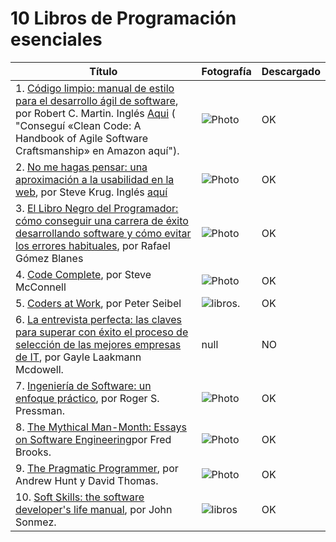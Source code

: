 # 10 Libros de Programación esenciales 

| Título | Fotografía | Descargado | 
|---|---|---|
| 1.  [Código limpio: manual de estilo para el desarrollo ágil de software][1], por Robert C. Martin. Inglés  [Aqui][2] ( "Conseguí «Clean Code: A Handbook of Agile Software Craftsmanship» en Amazon aquí"). | ![Photo](https://ugc.kn3.net/i/origin/https://www.initios.com/blog/3-libros-regalar-developers-empresarios/libro-codigo-limpio.png "Foto")  | OK |
| 2.  [No me hagas pensar: una aproximación a la usabilidad en la web][2], por Steve Krug. Inglés  [aquí][4] | ![Photo](https://ugc.kn3.net/i/origin/https://pictures.abebooks.com/isbn/9788483222867-us.jpg "Libros de programacion")  | OK |
| 3. [El Libro Negro del Programador: cómo conseguir una carrera de éxito desarrollando software y cómo evitar los errores habituales][5], por Rafael Gómez Blanes | ![Photo][13] | OK |
| 4.  [Code Complete][6], por Steve McConnell | ![Photo](https://ugc.kn3.net/i/origin/https://images-na.ssl-images-amazon.com/images/I/515iO%2B-PRUL._SX408_BO1,204,203,200_.jpg "Photo") | OK |
| 5.  [Coders at Work][7], por Peter Seibel |  ![libros](https://ugc.kn3.net/i/origin/http://i.gr-assets.com/images/S/compressed.photo.goodreads.com/books/1349026758i/6713575._UY400_SS400_.jpg "libros"). | OK |
| 6.  [La entrevista perfecta: las claves para superar con éxito el proceso de selección de las mejores empresas de IT][8], por Gayle Laakmann Mcdowell. | null | NO |
| 7.  [Ingeniería de Software: un enfoque práctico][9], por Roger S. Pressman.| ![Photo](https://ugc.kn3.net/i/origin/https://4.bp.blogspot.com/-br73R8-gG0I/WO5dojIkfHI/AAAAAAAAb0c/R3gOFLDFN-A8R_smJfXaNNOUXZR4kWKkwCLcB/s1600/Ingenier%25C3%25ADa%2Bdel%2Bsoftware%2BUn%2Benfoque%2Bpr%25C3%25A1ctico%252C%2B7ma%2BEdici%25C3%25B3n%2B-%2BRoger%2BS.%2BPressman-FREELIBROS.jpg "Libros de programacion")  | OK | 
| 8.  [The Mythical Man-Month: Essays on Software Engineering][10]por Fred Brooks. | ![Photo][12] | OK |
| 9.  [The Pragmatic Programmer][10], por Andrew Hunt y David Thomas. | ![Photo](https://ugc.kn3.net/i/origin/https://images-na.ssl-images-amazon.com/images/I/41BKx1AxQWL._SX396_BO1,204,203,200_.jpg "Photo")  | OK |
| 10. [Soft Skills: the software developer's life manual][11], por John Sonmez. |   ![libros](https://ugc.kn3.net/i/origin/http://ecx.images-amazon.com/images/I/51WiLueukSL._SX396_BO1,204,203,200_.jpg "libros") | OK |

<!-- Links -->
[1]: http://www.amazon.com/gp/product/8441532109/ref=as_li_tl?ie=UTF8&camp=1789&creative=9325&creativeASIN=8441532109&linkCode=as2&tag=universia-ar-20&linkId=OWJ3OZT5OLTMOLAS
[2]: http://www.amazon.com/gp/product/0132350882/ref=as_li_tl?ie=UTF8&camp=1789&creative=9325&creativeASIN=0132350882&linkCode=as2&tag=universia-ar-20&linkId=GXWFHZ6XTITUL2FO
[3]: http://www.amazon.com/gp/product/8441537275/ref=as_li_tl?ie=UTF8&camp=1789&creative=9325&creativeASIN=8441537275&linkCode=as2&tag=universia-ar-20&linkId=KKG3MGY3TMUZS6EG
[4]: http://www.amazon.com/gp/product/0321965515/ref=as_li_tl?ie=UTF8&camp=1789&creative=9325&creativeASIN=0321965515&linkCode=as2&tag=universia-ar-20&linkId=LGK3AGZQSINCBFBZ
[5]: http://www.amazon.com/gp/product/0321965515/ref=as_li_tl?ie=UTF8&camp=1789&creative=9325&creativeASIN=0321965515&linkCode=as2&tag=universia-ar-20&linkId=LGK3AGZQSINCBFBZ
[6]: http://www.amazon.com/gp/product/0735619670/ref=as_li_tl?ie=UTF8&camp=1789&creative=9325&creativeASIN=0735619670&linkCode=as2&tag=universia-ar-20&linkId=3U35CC2CXXL3VG3H 
[7]: http://www.amazon.com/gp/product/1430219483/ref=as_li_tl?ie=UTF8&camp=1789&creative=9325&creativeASIN=1430219483&linkCode=as2&tag=universia-ar-20&linkId=X6BKHNQXEFZ2XTPA
[8]: http://www.amazon.com/gp/product/844153523X/ref=as_li_tl?ie=UTF8&camp=1789&creative=9325&creativeASIN=844153523X&linkCode=as2&tag=universia-ar-20&linkId=UBMPV7AFFL3MDAOU 
[9]: http://www.amazon.com/gp/product/6071503140/ref=as_li_tl?ie=UTF8&camp=1789&creative=9325&creativeASIN=6071503140&linkCode=as2&tag=universia-ar-20&linkId=LOZEAXXFMAT532ZF
[10]: http://www.amazon.com/gp/product/0201835959/ref=as_li_tl?ie=UTF8&camp=1789&creative=9325&creativeASIN=0201835959&linkCode=as2&tag=universia-ar-20&linkId=U54QTJOPEKOYB3RC
[11]: http://www.amazon.com/gp/product/020161622X/ref=as_li_tl?ie=UTF8&camp=1789&creative=9325&creativeASIN=020161622X&linkCode=as2&tag=universia-ar-20&linkId=DS3NDROQ5W3H2KYM
[11]: http://www.amazon.com/gp/product/1617292397/ref=as_li_tl?ie=UTF8&camp=1789&creative=9325&creativeASIN=1617292397&linkCode=as2&tag=universia-ar-20&linkId=YV5ZFBCG76KFIR4X 
[12]: https://images-na.ssl-images-amazon.com/images/I/51WIpM70FEL._SX334_BO1,204,203,200_.jpg
[13]: http://t1.gstatic.com/images?q=tbn:ANd9GcRMswhVciFb-CzVlHJvVCleFOPc1DEEQdFQZGUJUk6uPWajqTeB




